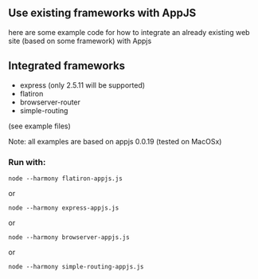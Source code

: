 ## Use existing frameworks with AppJS

here are some example code for how to integrate an already existing web site (based on some framework) with Appjs

## Integrated frameworks

* express (only 2.5.11 will be supported)
* flatiron
* browserver-router
* simple-routing

(see example files)

Note: all examples are based on appjs 0.0.19 (tested on MacOSx)

### Run with:

```
node --harmony flatiron-appjs.js
```
or
```
node --harmony express-appjs.js
```
or
```
node --harmony browserver-appjs.js
```
or
```
node --harmony simple-routing-appjs.js
```
